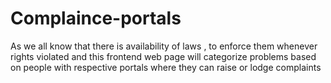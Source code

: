 # Complaince-portals
As we all know that there is availability of laws , to enforce them whenever rights violated and this frontend web page will categorize problems based on people with respective portals where they can raise or lodge complaints
